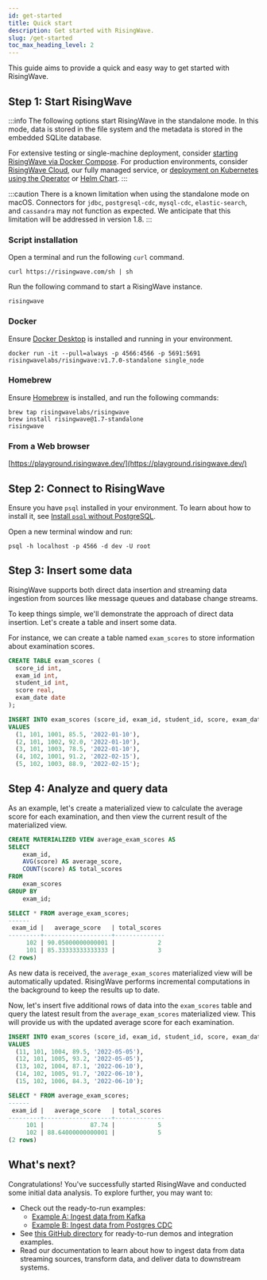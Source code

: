 ```yaml
---
id: get-started
title: Quick start
description: Get started with RisingWave.
slug: /get-started
toc_max_heading_level: 2
---
```

<head>
  <link rel="canonical" href="https://docs.risingwave.com/docs/current/get-started/" />
</head>

This guide aims to provide a quick and easy way to get started with RisingWave.

## Step 1: Start RisingWave

:::info
The following options start RisingWave in the standalone mode. In this mode, data is stored in the file system and the metadata is stored in the embedded SQLite database. 

For extensive testing or single-machine deployment, consider [starting RisingWave via Docker Compose](/deploy/risingwave-docker-compose.md). For production environments, consider [RisingWave Cloud](/deploy/risingwave-cloud.md), our fully managed service, or [deployment on Kubernetes using the Operator](/deploy/risingwave-kubernetes.md) or [Helm Chart](/deploy/deploy-k8s-helm.md).
:::

:::caution
There is a known limitation when using the standalone mode on macOS. Connectors for `jdbc`, `postgresql-cdc`, `mysql-cdc`, `elastic-search`, and `cassandra` may not function as expected. We anticipate that this limitation will be addressed in version 1.8.
:::

### Script installation

Open a terminal and run the following `curl` command.

```shell
curl https://risingwave.com/sh | sh
```

Run the following command to start a RisingWave instance.

```shell
risingwave
```

### Docker

Ensure [Docker Desktop](https://docs.docker.com/get-docker/) is installed and running in your environment.

```shell
docker run -it --pull=always -p 4566:4566 -p 5691:5691 risingwavelabs/risingwave:v1.7.0-standalone single_node
```

### Homebrew

Ensure [Homebrew](https://brew.sh/) is installed, and run the following commands:

```shell
brew tap risingwavelabs/risingwave
brew install risingwave@1.7-standalone
risingwave
```

### From a Web browser

[https://playground.risingwave.dev/](https://playground.risingwave.dev/)

## Step 2: Connect to RisingWave

Ensure you have `psql` installed in your environment. To learn about how to install it, see [Install `psql` without PostgreSQL](/guides/install-psql-without-full-postgres.md).

Open a new terminal window and run:

```shell
psql -h localhost -p 4566 -d dev -U root
```

## Step 3: Insert some data

RisingWave supports both direct data insertion and streaming data ingestion from sources like message queues and database change streams.

To keep things simple, we'll demonstrate the approach of direct data insertion. Let's create a table and insert some data.

For instance, we can create a table named `exam_scores` to store information about examination scores.

```sql title="Create the table"
CREATE TABLE exam_scores (
  score_id int,
  exam_id int,
  student_id int,
  score real,
  exam_date date
);
```

```sql title="Insert five rows of data"
INSERT INTO exam_scores (score_id, exam_id, student_id, score, exam_date)
VALUES
  (1, 101, 1001, 85.5, '2022-01-10'),
  (2, 101, 1002, 92.0, '2022-01-10'),
  (3, 101, 1003, 78.5, '2022-01-10'),
  (4, 102, 1001, 91.2, '2022-02-15'),
  (5, 102, 1003, 88.9, '2022-02-15');
```

## Step 4: Analyze and query data

As an example, let's create a materialized view to calculate the average score for each examination, and then view the current result of the materialized view.

```sql title="Create a materialized view"
CREATE MATERIALIZED VIEW average_exam_scores AS
SELECT
    exam_id,
    AVG(score) AS average_score,
    COUNT(score) AS total_scores
FROM
    exam_scores
GROUP BY
    exam_id;
```

```sql title="Query the current result"
SELECT * FROM average_exam_scores;
------
 exam_id |   average_score   | total_scores 
---------+-------------------+--------------
     102 | 90.05000000000001 |            2
     101 | 85.33333333333333 |            3
(2 rows)

```

As new data is received, the `average_exam_scores` materialized view will be automatically updated. RisingWave performs incremental computations in the background to keep the results up to date.

Now, let's insert five additional rows of data into the `exam_scores` table and query the latest result from the `average_exam_scores` materialized view. This will provide us with the updated average score for each examination.

```sql title="Insert more data"
INSERT INTO exam_scores (score_id, exam_id, student_id, score, exam_date)
VALUES
  (11, 101, 1004, 89.5, '2022-05-05'),
  (12, 101, 1005, 93.2, '2022-05-05'),
  (13, 102, 1004, 87.1, '2022-06-10'),
  (14, 102, 1005, 91.7, '2022-06-10'),
  (15, 102, 1006, 84.3, '2022-06-10');
```
```sql title="Query the latest result"
SELECT * FROM average_exam_scores;
------
 exam_id |   average_score   | total_scores 
---------+-------------------+--------------
     101 |             87.74 |            5
     102 | 88.64000000000001 |            5
(2 rows)
```

## What's next?

Congratulations! You've successfully started RisingWave and conducted some initial data analysis. To explore further, you may want to: 

- Check out the ready-to-run examples:
  * [Example A: Ingest data from Kafka](https://github.com/risingwavelabs/awesome-stream-processing/blob/main/00-get-started/01-ingest-kafka-data.md)
  * [Example B: Ingest data from Postgres CDC](https://github.com/risingwavelabs/awesome-stream-processing/blob/main/00-get-started/02-ingest-pg-cdc.md)
- See [this GitHub directory](https://github.com/risingwavelabs/risingwave/tree/main/integration_tests) for ready-to-run demos and integration examples.
- Read our documentation to learn about how to ingest data from data streaming sources, transform data, and deliver data to downstream systems.